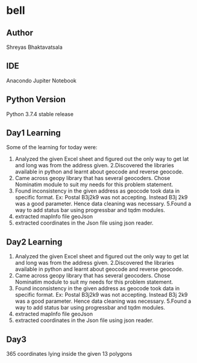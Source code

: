 # bell
## Author
Shreyas Bhaktavatsala

## IDE
Anacondo Jupiter Notebook 

## Python Version
Python 3.7.4 stable release

## Day1 Learning
Some of the learning for today were:

1. Analyzed the given Excel sheet and figured out the only way to get lat and long was from the address given.
2.Discovered the libraries available in python and learnt about geocode and reverse geocode.
3. Came across geopy library that has several geocoders. Chose Nominatim module to suit my needs for this problem statement.
4. Found inconsistency in the given address as geocode took data in specific format. Ex: Postal B3j2k9 was not accepting. Instead B3j 2k9 was a good parameter. Hence data cleaning was necessary.
5.Found a way to add status bar using progressbar and tqdm modules.
6. extracted mapInfo file geoJson 
7. extracted coordinates in the Json file  using json reader.

## Day2 Learning

1. Analyzed the given Excel sheet and figured out the only way to get lat and long was from the address given.
2.Discovered the libraries available in python and learnt about geocode and reverse geocode.
3. Came across geopy library that has several geocoders. Chose Nominatim module to suit my needs for this problem statement.
4. Found inconsistency in the given address as geocode took data in specific format. Ex: Postal B3j2k9 was not accepting. Instead B3j 2k9 was a good parameter. Hence data cleaning was necessary.
5.Found a way to add status bar using progressbar and tqdm modules.
6. extracted mapInfo file geoJson 
7. extracted coordinates in the Json file  using json reader.

## Day3
365 coordinates lying inside the given 13 polygons

